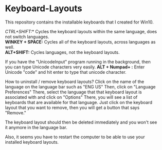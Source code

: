 # Keyboard-Layouts
This repository contains the installable keyboards that I created for Win10.

**CTRL+SHIFT*:** Cycles the keyboard layouts within the same language, does not switch languages.  
**WINKEY + SPACE:** Cycles all of the keyboard layouts, across languages as well.  
**ALT+SHIFT:** Cycles languages, not the keyboard layouts.

If you have the "UnicodeInput" program running in the background, then you can type Unicode characters very easily.
**ALT + Numpad+ :** Enter Unicode "code" and hit enter to type that unicode character.

How to uninstall / remove keyboard layouts?
Click on the name of the language on the language bar such as "ENG US"
Then, click on "Language Preferences"
There, select the language that that keyboard layout is associated with and click on "Options"
There, you will see a list of keyboards that are available for that language.
Just click on the keyboard layout that you want to remove, then you will get a button that says "Remove."

The keyboard layout should then be deleted immediately and you won't see it anymore in the language bar.

Also, it seems you have to restart the computer to be able to use your installed keyboard layouts.
